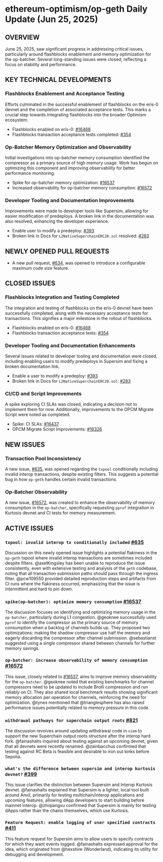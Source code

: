 # ethereum-optimism/op-geth Daily Update (Jun 25, 2025)
## OVERVIEW 
June 25, 2025, saw significant progress in addressing critical issues, particularly around flashblocks enablement and memory optimization for the op-batcher. Several long-standing issues were closed, reflecting a focus on stability and performance.

## KEY TECHNICAL DEVELOPMENTS

### Flashblocks Enablement and Acceptance Testing
Efforts culminated in the successful enablement of flashblocks on the eris-0 devnet and the completion of associated acceptance tests. This marks a crucial step towards integrating flashblocks into the broader Optimism ecosystem.
- Flashblocks enabled on eris-0: [#16468](https://github.com/ethereum-optimism/op-geth/issues/16468)
- Flashblocks transaction acceptance tests completed: [#354](https://github.com/ethereum-optimism/op-geth/issues/354)

### Op-Batcher Memory Optimization and Observability
Initial investigations into op-batcher memory consumption identified the compressor as a primary source of high memory usage. Work has begun on optimizing this component and improving observability for better performance monitoring.
- Spike for op-batcher memory optimization: [#16537](https://github.com/ethereum-optimism/op-geth/issues/16537)
- Increased observability for op-batcher memory consumption: [#16572](https://github.com/ethereum-optimism/op-geth/issues/16572)

### Developer Tooling and Documentation Improvements
Improvements were made to developer tools like Supersim, allowing for easier modification of predeploys. A broken link in the documentation was also resolved, enhancing the developer experience.
- Enable user to modify a predeploy: [#393](https://github.com/ethereum-optimism/op-geth/issues/393)
- Broken link in Docs for `L2NativeSuperchainERC20.sol` resolved: [#283](https://github.com/ethereum-optimism/op-geth/issues/283)

## NEWLY OPENED PULL REQUESTS
- A new pull request, [#634](https://github.com/ethereum-optimism/op-geth/pull/634), was opened to introduce a configurable maximum code size feature.

## CLOSED ISSUES

### Flashblocks Integration and Testing Completed
The integration and testing of flashblocks on the eris-0 devnet have been successfully completed, along with the necessary acceptance tests for transactions. This signifies a major milestone in the rollout of flashblocks.
- Flashblocks enabled on eris-0: [#16468](https://github.com/ethereum-optimism/op-geth/issues/16468)
- Flashblocks transaction acceptance tests: [#354](https://github.com/ethereum-optimism/op-geth/issues/354)

### Developer Tooling and Documentation Enhancements
Several issues related to developer tooling and documentation were closed, including enabling users to modify predeploys in Supersim and fixing a broken documentation link.
- Enable a user to modify a predeploy: [#393](https://github.com/ethereum-optimism/op-geth/issues/393)
- Broken link in Docs for `L2NativeSuperchainERC20.sol`: [#283](https://github.com/ethereum-optimism/op-geth/issues/283)

### CI/CD and Script Improvements
A spike exploring CI SLAs was closed, indicating a decision not to implement them for now. Additionally, improvements to the OPCM Migrate Script were noted as completed.
- Spike: CI SLAs: [#16437](https://github.com/ethereum-optimism/op-geth/issues/16437)
- OPCM Migrate Script Improvements: [#16326](https://github.com/ethereum-optimism/op-geth/issues/16326)

## NEW ISSUES

### Transaction Pool Inconsistency
A new issue, [#635](https://github.com/ethereum-optimism/op-geth/issues/635), was opened regarding the `txpool` conditionally including invalid interop transactions, despite existing filters. This suggests a potential bug in how `op-geth` handles certain invalid transactions.

### Op-Batcher Observability
A new issue, [#16572](https://github.com/ethereum-optimism/op-geth/issues/16572), was created to enhance the observability of memory consumption in the `op-batcher`, specifically requesting `pprof` integration in Kurtosis devnet and CI tests for memory measurement.

## ACTIVE ISSUES

### `txpool: invalid interop tx conditionally included` [#635](https://github.com/ethereum-optimism/op-geth/issues/635)
Discussion on this newly opened issue highlights a potential flakiness in the `op-geth` txpool where invalid interop transactions are sometimes included despite filters. @axelKingsley has been unable to reproduce the issue consistently, even with extensive testing and analysis of the `geth` codebase, noting that all transaction submission paths should pass through the ingress filter. @pcw109550 provided detailed reproduction steps and artifacts from CI runs where the flakiness occurred, emphasizing that the issue is intermittent and hard to pin down.

### `spike(op-batcher): optimize memory consumption` [#16537](https://github.com/ethereum-optimism/op-geth/issues/16537)
The discussion focuses on identifying and optimizing memory usage in the `op-batcher`, particularly during L1 congestion. @geoknee successfully used `pprof` to identify the compressor as the primary source of memory consumption when a backlog of channels builds up. They proposed two optimizations: making the shadow compressor use half the memory and eagerly discarding the compressor after channel submission. @sebastianst suggested using a single compressor shared between channels for further memory savings.

### `op-batcher: increase observability of memory consumption` [#16572](https://github.com/ethereum-optimism/op-geth/issues/16572)
This issue, closely related to [#16537](https://github.com/ethereum-optimism/op-geth/issues/16537), aims to improve memory observability for the `op-batcher`. @geoknee noted that existing benchmarks for channel compressors need to be updated to include Brotli compression and run reliably on CI. They also shared local benchmark results showing significant memory allocation per operation for channels, reinforcing the need for optimization. @tynes mentioned that @trianglesphere has also raised performance issues potentially related to memory pressure in this code.

### `withdrawal pathways for superchain output roots` [#821](https://github.com/ethereum-optimism/op-geth/issues/821)
The discussion revolves around updating withdrawal code in `viem` to support the new Superchain output roots structure after the interop hard fork. @fainashalts inquired about testing against an upcoming devnet, given that all devnets were recently renamed. @zainbacchus confirmed that testing against RC Beta is feasible and desirable to iron out kinks before Sepolia.

### `what's the difference between supersim and interop kurtosis devnet?` [#399](https://github.com/ethereum-optimism/op-geth/issues/399)
This issue clarifies the distinction between Supersim and Interop Kurtosis devnet. @fainashalts explained that Supersim is a lighter, local tool built around Anvil, primarily for testing multichain/interop applications and upcoming features, allowing dApp developers to start building before mainnet interop. @zhiqiangxu confirmed that Supersim is mainly for testing dApps rather than the chains themselves, which use Kurtosis.

### `Feature Request: enable logging of user specified contracts` [#411](https://github.com/ethereum-optimism/op-geth/issues/411)
This feature request for Supersim aims to allow users to specify contracts for which they want events logged. @fainashalts expressed approval for the idea, which originated from @hexshire (Wonderland), indicating its utility for debugging and development.
